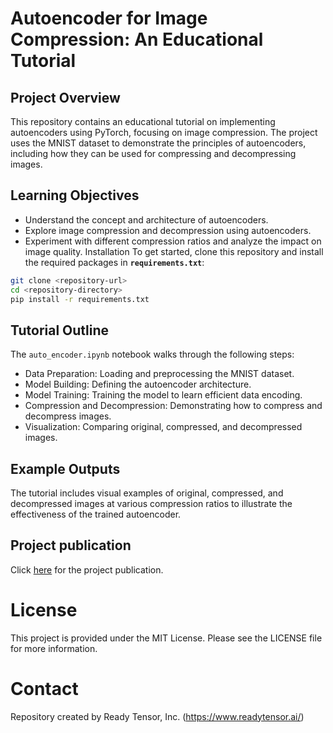 # Autoencoder for Image Compression: An Educational Tutorial
## Project Overview
This repository contains an educational tutorial on implementing autoencoders using PyTorch, focusing on image compression. The project uses the MNIST dataset to demonstrate the principles of autoencoders, including how they can be used for compressing and decompressing images.

## Learning Objectives
- Understand the concept and architecture of autoencoders.
- Explore image compression and decompression using autoencoders.
- Experiment with different compression ratios and analyze the impact on image quality.
Installation
To get started, clone this repository and install the required packages in **`requirements.txt`**:

```bash
git clone <repository-url>
cd <repository-directory>
pip install -r requirements.txt
```
## Tutorial Outline
The `auto_encoder.ipynb` notebook walks through the following steps:

- Data Preparation: Loading and preprocessing the MNIST dataset.
- Model Building: Defining the autoencoder architecture.
- Model Training: Training the model to learn efficient data encoding.
- Compression and Decompression: Demonstrating how to compress and decompress images.
- Visualization: Comparing original, compressed, and decompressed images.

## Example Outputs
The tutorial includes visual examples of original, compressed, and decompressed images at various compression ratios to illustrate the effectiveness of the trained autoencoder.

## Project publication
Click [here](https://app.readytensor.ai/publications/image_compression_using_a_simple_autoencoder_4SAKUg8ciBuV) for the project publication.

# License
This project is provided under the MIT License. Please see the LICENSE file for more information.

# Contact
Repository created by Ready Tensor, Inc. (https://www.readytensor.ai/)
